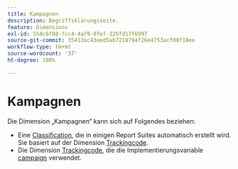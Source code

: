 ```yaml
---
title: Kampagnen
description: Begriffsklärungsseite.
feature: Dimensions
exl-id: 554c6f08-fcc4-4af9-8fef-325fd17f6997
source-git-commit: 35413ac43eed5ab7218794f26e4753acf08f18ee
workflow-type: tm+mt
source-wordcount: '37'
ht-degree: 100%

---
```


# Kampagnen

Die Dimension „Kampagnen“ kann sich auf Folgendes beziehen:

* Eine [Classification](../classifications/c-classifications.md), die in einigen Report Suites automatisch erstellt wird. Sie basiert auf der Dimension [Trackingcode](tracking-code.md).
* Die Dimension [Trackingcode](tracking-code.md), die die Implementierungsvariable [campaign](/help/implement/vars/page-vars/campaign.md) verwendet.
